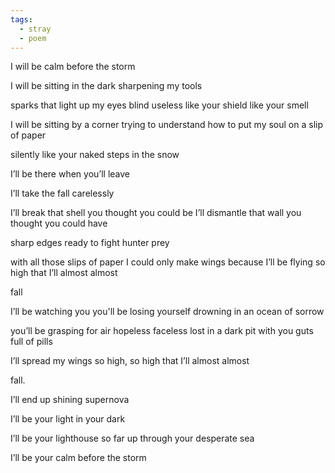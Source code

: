 ```yaml
---
tags:
  - stray
  - poem
---
```

I will be calm
before the storm

I will be sitting in the dark
sharpening my tools

sparks that light up my eyes
blind
useless
like your shield
like your smell

I will be sitting by a corner
trying to understand how 
to put my soul on a slip of paper

silently
like your naked steps in the snow

I’ll be there
when you’ll leave

I’ll take the fall
carelessly

I’ll break that shell you thought you could
be
I’ll dismantle that wall you thought you could
have

sharp edges
ready to fight
hunter
prey

with all those slips of paper
I could only make wings
because
I’ll be flying so high that I’ll almost
almost

fall

I’ll be watching you
you'll be losing yourself
drowning in an ocean of sorrow

you’ll be grasping for air
hopeless
faceless
lost in a dark pit
with you guts full of pills

I’ll spread my wings
so high, so high
that I’ll almost
almost

fall.

I’ll end up shining
supernova

I’ll be your light
in your dark

I’ll be your lighthouse
so far up through
your desperate sea

I’ll be your calm
before the storm
